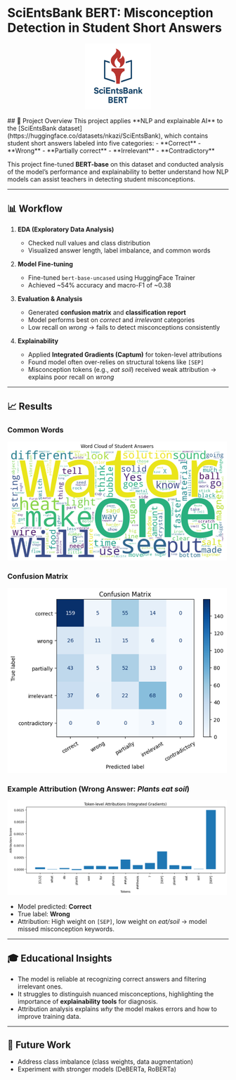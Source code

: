 # SciEntsBank BERT: Misconception Detection in Student Short Answers  
<p align="center">
  <img src="assets/logo.png" alt="Project Logo" width="150"/>
</p>
## 📌 Project Overview  
This project applies **NLP and explainable AI** to the [SciEntsBank dataset](https://huggingface.co/datasets/nkazi/SciEntsBank), which contains student short answers labeled into five categories:  
- **Correct**  
- **Wrong**  
- **Partially correct**  
- **Irrelevant**  
- **Contradictory**  

This project fine-tuned **BERT-base** on this dataset and conducted analysis of the model’s performance and explainability to better understand how NLP models can assist teachers in detecting student misconceptions.  

---

## 📊 Workflow  
1. **EDA (Exploratory Data Analysis)**  
   - Checked null values and class distribution  
   - Visualized answer length, label imbalance, and common words  

2. **Model Fine-tuning**  
   - Fine-tuned `bert-base-uncased` using HuggingFace Trainer  
   - Achieved ~54% accuracy and macro-F1 of ~0.38  

3. **Evaluation & Analysis**  
   - Generated **confusion matrix** and **classification report**  
   - Model performs best on *correct* and *irrelevant* categories  
   - Low recall on *wrong* → fails to detect misconceptions consistently  

4. **Explainability**  
   - Applied **Integrated Gradients (Captum)** for token-level attributions  
   - Found model often over-relies on structural tokens like `[SEP]`  
   - Misconception tokens (e.g., *eat soil*) received weak attribution → explains poor recall on *wrong*  

---

## 📈 Results  
### Common Words
<img src="results/wordCloud.png" alt="common_words" width="500"/>

### Confusion Matrix  
<img src="results/confusion_matrix.png" alt="confusion matrix" width="500"/>

### Example Attribution (Wrong Answer: *Plants eat soil*)  
<img src="results/attribution_example.png" alt="attribution example" width="500"/>

- Model predicted: **Correct**  
- True label: **Wrong**  
- Attribution: High weight on `[SEP]`, low weight on *eat/soil* → model missed misconception keywords.  

---

## 🎓 Educational Insights  
- The model is reliable at recognizing correct answers and filtering irrelevant ones.  
- It struggles to distinguish nuanced misconceptions, highlighting the importance of **explainability tools** for diagnosis.  
- Attribution analysis explains *why* the model makes errors and how to improve training data.  

---

## 🔮 Future Work  
- Address class imbalance (class weights, data augmentation)  
- Experiment with stronger models (DeBERTa, RoBERTa)  
